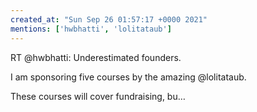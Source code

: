 ```yaml
---
created_at: "Sun Sep 26 01:57:17 +0000 2021"
mentions: ['hwbhatti', 'lolitataub']
---
```


RT @hwbhatti: Underestimated founders. 

I am sponsoring five courses by the amazing @lolitataub.

These courses will cover fundraising, bu…